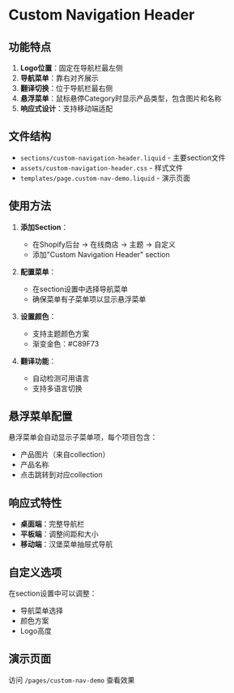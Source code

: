 # Custom Navigation Header

## 功能特点

1. **Logo位置**：固定在导航栏最左侧
2. **导航菜单**：靠右对齐展示
3. **翻译切换**：位于导航栏最右侧
4. **悬浮菜单**：鼠标悬停Category时显示产品类型，包含图片和名称
5. **响应式设计**：支持移动端适配

## 文件结构

- `sections/custom-navigation-header.liquid` - 主要section文件
- `assets/custom-navigation-header.css` - 样式文件
- `templates/page.custom-nav-demo.liquid` - 演示页面

## 使用方法

1. **添加Section**：
   - 在Shopify后台 → 在线商店 → 主题 → 自定义
   - 添加"Custom Navigation Header" section

2. **配置菜单**：
   - 在section设置中选择导航菜单
   - 确保菜单有子菜单项以显示悬浮菜单

3. **设置颜色**：
   - 支持主题颜色方案
   - 渐变金色：#C89F73

4. **翻译功能**：
   - 自动检测可用语言
   - 支持多语言切换

## 悬浮菜单配置

悬浮菜单会自动显示子菜单项，每个项目包含：
- 产品图片（来自collection）
- 产品名称
- 点击跳转到对应collection

## 响应式特性

- **桌面端**：完整导航栏
- **平板端**：调整间距和大小
- **移动端**：汉堡菜单抽屉式导航

## 自定义选项

在section设置中可以调整：
- 导航菜单选择
- 颜色方案
- Logo高度

## 演示页面

访问 `/pages/custom-nav-demo` 查看效果
